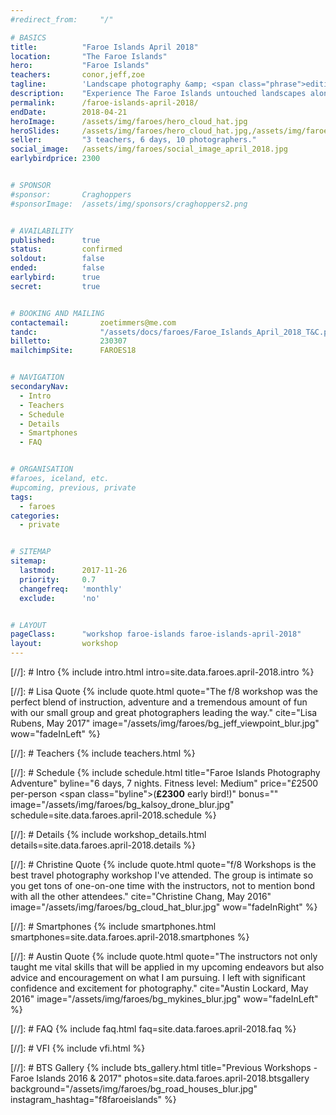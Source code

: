 ```yaml
---
#redirect_from: 	"/"

# BASICS
title: 			"Faroe Islands April 2018"
location: 		"The Faroe Islands"
hero: 			"Faroe Islands"
teachers: 		conor,jeff,zoe
tagline: 		'Landscape photography &amp; <span class="phrase">editing workshop</span>'
description: 	"Experience The Faroe Islands untouched landscapes alongside experienced photographers. Then learn how to make your images look amazing."
permalink: 		/faroe-islands-april-2018/
endDate: 		2018-04-21
heroImage: 		/assets/img/faroes/hero_cloud_hat.jpg 
heroSlides: 	/assets/img/faroes/hero_cloud_hat.jpg,/assets/img/faroes/hero_jeff_zoe_ledge.jpg,/assets/img/faroes/hero_jeff_sun.jpg,/assets/img/faroes/hero_red_house.jpg,/assets/img/faroes/hero_windy_man.jpg
seller: 		"3 teachers, 6 days, 10 photographers."
social_image: 	/assets/img/faroes/social_image_april_2018.jpg
earlybirdprice: 2300


# SPONSOR
#sponsor: 		Craghoppers
#sponsorImage: 	/assets/img/sponsors/craghoppers2.png


# AVAILABILITY
published: 		true
status: 		confirmed
soldout: 		false
ended: 			false
earlybird: 		true
secret: 		true


# BOOKING AND MAILING
contactemail: 		zoetimmers@me.com
tandc: 				"/assets/docs/faroes/Faroe_Islands_April_2018_T&C.pdf"
billetto: 			230307
mailchimpSite: 		FAROES18


# NAVIGATION
secondaryNav:
  - Intro
  - Teachers
  - Schedule
  - Details
  - Smartphones
  - FAQ


# ORGANISATION
#faroes, iceland, etc.
#upcoming, previous, private
tags:
  - faroes
categories:
  - private


# SITEMAP
sitemap:
  lastmod: 		2017-11-26
  priority: 	0.7
  changefreq: 	'monthly'
  exclude: 		'no'


# LAYOUT
pageClass: 		"workshop faroe-islands faroe-islands-april-2018"
layout: 		workshop
---
```



[//]: # Intro
{% include intro.html intro=site.data.faroes.april-2018.intro %}


[//]: # Lisa Quote
{% include quote.html quote="The f/8 workshop was the perfect blend of instruction, adventure and a tremendous amount of fun with our small group and great photographers leading the way." cite="Lisa Rubens, May 2017" image="/assets/img/faroes/bg_jeff_viewpoint_blur.jpg" wow="fadeInLeft" %}


[//]: # Teachers
{% include teachers.html %}


[//]: # Schedule
{% include schedule.html title="Faroe Islands Photography Adventure" byline="6 days, 7 nights. Fitness level: Medium" price="&pound;2500 per-person <span class=\"byline\">(<b>&pound;2300</b> early bird!)</span>" bonus="" image="/assets/img/faroes/bg_kalsoy_drone_blur.jpg" schedule=site.data.faroes.april-2018.schedule %}


[//]: # Details
{% include workshop_details.html details=site.data.faroes.april-2018.details %}


[//]: # Christine Quote
{% include quote.html quote="f/8 Workshops is the best travel photography workshop I've attended. The group is intimate so you get tons of one-on-one time with the instructors, not to mention bond with all the other attendees." cite="Christine Chang, May 2016" image="/assets/img/faroes/bg_cloud_hat_blur.jpg" wow="fadeInRight" %}


[//]: # Smartphones
{% include smartphones.html smartphones=site.data.faroes.april-2018.smartphones %}


[//]: # Austin Quote
{% include quote.html quote="The instructors not only taught me vital skills that will be applied in my upcoming endeavors but also advice and encouragement on what I am pursuing. I left with significant confidence and excitement for photography." cite="Austin Lockard, May 2016" image="/assets/img/faroes/bg_mykines_blur.jpg" wow="fadeInLeft" %}


[//]: # FAQ
{% include faq.html faq=site.data.faroes.april-2018.faq %}


[//]: # VFI
{% include vfi.html %}


[//]: # BTS Gallery
{% include bts_gallery.html title="Previous Workshops - Faroe Islands 2016 &amp; 2017" photos=site.data.faroes.april-2018.btsgallery background="/assets/img/faroes/bg_road_houses_blur.jpg" instagram_hashtag="f8faroeislands" %}

